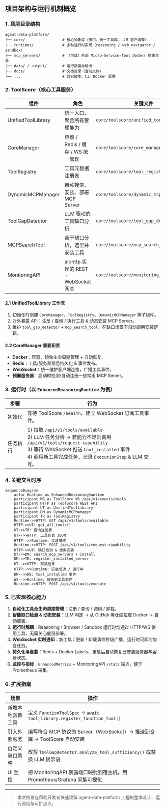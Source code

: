 ## 项目架构与运行机制概览

### 1. 顶层目录结构

```
agent-data-platform/
├── core/                 # 核心抽象层（接口、统一工具库、LLM 客户端等）
├── runtimes/             # 多种运行时实现（reasoning / web_navigator / sandbox）
├── mcp_servers/          # （可选）外部 Micro-Service-Tool Docker 镜像目录
├── data/ / output/       # 运行数据与输出
├── docs/                 # 文档目录（当前文件）
└── ...                   # 其它脚本、CI、Docker 配置
```

### 2. ToolScore（核心工具服务）

| 组件 | 角色 | 关键文件 |
|------|------|-----------|
| UnifiedToolLibrary | 统一入口，聚合所有管理能力 | `core/toolscore/unified_tool_library.py` |
| CoreManager | 容器 / Redis / 缓存 / WS 统一管理 | `core/toolscore/core_manager.py` |
| ToolRegistry | 工具元数据注册表 | `core/toolscore/tool_registry.py` |
| DynamicMCPManager | 自动搜索、安装、部署 MCP Server | `core/toolscore/dynamic_mcp_manager.py` |
| ToolGapDetector | LLM 驱动的工具缺口分析 | `core/toolscore/tool_gap_detector.py` |
| MCPSearchTool | 基于缺口分析，选型并安装工具 | `core/toolscore/mcp_search_tool.py` |
| MonitoringAPI | aiohttp 实现的 REST + WebSocket 网关 | `core/toolscore/monitoring_api.py` |

#### 2.1 UnifiedToolLibrary 工作流

1. 初始化时创建 `CoreManager`、`ToolRegistry`、`DynamicMCPManager` 等子组件。
2. 对外暴露 API：注册 / 查询 / 执行工具 & 动态安装 MCP Server。
3. 维护 `tool_gap_detector` + `mcp_search_tool`，在缺口场景下自动调用安装逻辑。

#### 2.2 CoreManager 重要职责

- **Docker**：容器、镜像生命周期管理 + 自动恢复。
- **Redis**：工具/服务器信息持久化 & 事件发布。
- **WebSocket**：统一维护客户端连接，广播工具事件。
- **预置服务器**：启动时检测/自动注册一些常用 MCP Server。

### 3. 运行时（以 `EnhancedReasoningRuntime` 为例）

| 步骤 | 行为 |
|------|------|
| 初始化 | 等待 ToolScore `/health`，建立 WebSocket 订阅工具事件。 |
| 任务执行 | 1) 拉取 `/api/v1/tools/available`<br/>2) LLM 任务分析 → 若能力不足则调用 `/api/v1/tools/request-capability`<br/>3) 等待 WebSocket 推送 `tool_installed` 事件<br/>4) 调用新工具完成任务，记录 `ExecutionStep` & LLM 交互。 |

### 4. 关键交互时序

```mermaid
sequenceDiagram
    actor Runtime as EnhancedReasoningRuntime
    participant WS as ToolScore WS /api/v1/events/tools
    participant HTTP as ToolScore REST API
    participant UT as UnifiedToolLibrary
    participant DM as DynamicMCPManager
    participant TR as ToolRegistry
    Runtime->>HTTP: GET /api/v1/tools/available
    HTTP->>UT: get_all_tools()
    UT->>TR: 查询注册表
    UT-->>HTTP: 工具列表 JSON
    HTTP-->>Runtime: 工具描述
    Runtime->>HTTP: POST /api/v1/tools/request-capability
    HTTP->>UT: 缺口检测 & 搜索安装
    UT->>DM: search_mcp_servers + install
    DM->>TR: register_installed_server
    UT-->>HTTP: 安装结果
    HTTP-->>Runtime: 安装成功 / 进行中
    DM-->>WS: tool_installed 事件
    WS-->>Runtime: 接收新工具事件
    Runtime->>HTTP: POST /api/v1/tools/execute
```

### 5. 已实现核心能力

1. **自动化工具全生命周期管理**：注册 / 查询 / 调用 / 卸载。
2. **智能缺口检测 & 动态安装**：LLM 判定 → 从 GitHub 等仓库拉取 Docker → 自动部署。
3. **运行时解耦**：Reasoning / Browser / Sandbox 运行时均通过 HTTP/WS 使用工具，无需关心底层部署。
4. **WebSocket 实时通知**：新工具 / 更新 / 卸载事件秒级广播，运行时可即时恢复任务。
5. **持久化与自愈**：Redis + Docker Labels，重启后自动恢复已安装服务器与容器状态。
6. **监控与指标**：`EnhancedMetrics` + MonitoringAPI `/stats` 端点，便于 Prometheus 采集。

### 6. 扩展指南

| 场景 | 操作 |
|------|------|
| 新增本地函数工具 | 定义 `FunctionToolSpec` → `await tool_library.register_function_tool()` |
| 引入外部服务 | 编写符合 MCP 协议的 Server（WebSocket）→ 推送到仓库 → ToolScore 自动安装 |
| 自定义缺口策略 | 改写 `ToolGapDetector.analyze_tool_sufficiency()` 或替换 LLM 提示语 |
| UI 监控 | 把 MonitoringAPI 暴露端口映射到宿主机，用 Prometheus/Grafana 采集可视化 |

---

> 本文档旨在帮助开发者快速理解 agent-data-platform 工程的整体设计、运行流程与可扩展点。 